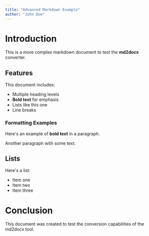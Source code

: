 ```yaml
---
title: "Advanced Markdown Example"
author: "John Doe"
---
```


# Introduction

This is a more complex markdown document to test the **md2docx** converter.

## Features

This document includes:
- Multiple heading levels
- **Bold text** for emphasis
- Lists like this one
- Line breaks

### Formatting Examples

Here's an example of **bold text** in a paragraph.

Another paragraph with some text.

## Lists

Here's a list:
- Item one
- Item two
- Item three

# Conclusion

This document was created to test the conversion capabilities of the md2docx tool.